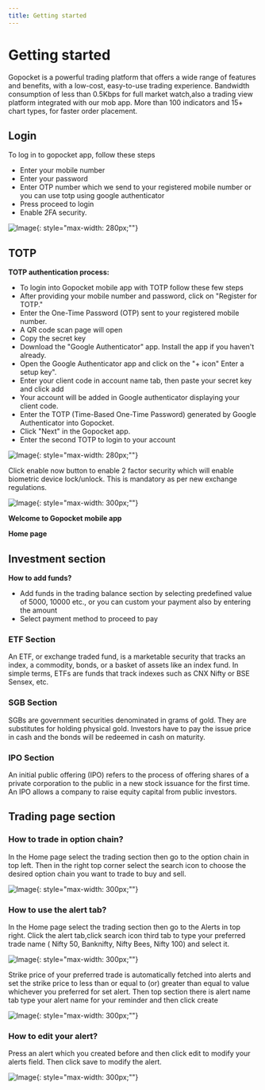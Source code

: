 ```yaml
---
title: Getting started
---
```



# Getting started

Gopocket is a powerful trading platform that offers a wide range of features and benefits, with a low-cost, easy-to-use trading experience. Bandwidth consumption of less than 0.5Kbps for full market watch,also a trading view platform integrated with our mob app. More than 100 indicators and 15+ chart types, for faster order placement. 


## Login

To log in to gopocket app, follow these steps

 * Enter your mobile number
 * Enter your password
 * Enter OTP number which we send to your registered mobile number or you can use totp using google authenticator
 * Press proceed to login
 * Enable 2FA security.

![Image](assets/images/nidhiHQmbl/login.gif){: style="max-width: 280px;""}


## TOTP

__TOTP authentication process:__

* To login into Gopocket mobile app with TOTP follow these few steps
* After providing your mobile number and password, click on "Register for TOTP."
* Enter the One-Time Password (OTP) sent to your registered mobile number.
* A QR code scan page will open
* Copy the secret key
* Download the "Google Authenticator" app. Install the app if you haven't already.
* Open the Google Authenticator app and click on the "+ icon" Enter a setup key".
* Enter your client code in account name tab, then paste your secret key and click add
* Your account will be added in Google authenticator displaying your client code.
* Enter the TOTP (Time-Based One-Time Password) generated by Google Authenticator into Gopocket.
* Click "Next" in the Gopocket app.
* Enter the second TOTP to login to your account


![Image](assets/images/nidhiHQmbl/totpmobile.gif){: style="max-width: 280px;""}


Click enable now button to enable 2 factor security which will enable biometric device lock/unlock. This is mandatory as per new exchange regulations.



![Image](assets/images/nidhiHQmbl/log4.png){: style="max-width: 300px;""}

**Welcome to Gopocket mobile app**

**Home page**

## Investment section

__How to add funds?__

* Add funds in the trading balance section by selecting predefined value of  5000, 10000 etc., or you can custom your payment also by entering the amount 
* Select payment method to proceed to pay


### ETF Section

An ETF, or exchange traded fund, is a marketable security that tracks an index, a commodity, bonds, or a basket of assets like an index fund. In simple terms, ETFs are funds that track indexes such as CNX Nifty or BSE Sensex, etc.

### SGB Section

SGBs are government securities denominated in grams of gold. They are substitutes for holding physical gold. Investors have to pay the issue price in cash and the bonds will be redeemed in cash on maturity.

### IPO Section

An initial public offering (IPO) refers to the process of offering shares of a private corporation to the public in a new stock issuance for the first time. An IPO allows a company to raise equity capital from public investors. 


## Trading page section

### How to trade in option chain?

  In the Home page select the trading section then go to the option chain in top left. Then in the right top corner select the search icon to choose the desired option chain you want to trade to buy and sell.

![Image](assets/images/nidhiHQmbl/log5.gif){: style="max-width: 300px;""}

### How to use the alert tab?

In the Home page select the trading section then go to the Alerts in top right. Click the alert tab,click search icon third tab to type your preferred trade name ( Nifty 50, Banknifty, Nifty Bees, Nifty 100) and select it. 

![Image](assets/images/nidhiHQmbl/log6.gif){: style="max-width: 300px;""}

Strike price of your preferred  trade is automatically fetched into alerts and set the strike price to less than or equal to (or) greater than equal to value whichever you preferred for set alert.  Then top section there is alert name tab type your alert name for your reminder and then click create 

![Image](assets/images/nidhiHQmbl/log7.gif){: style="max-width: 300px;""}

### How to edit your alert?

Press an alert which you created before and then click edit to modify your alerts field. Then click save to modify the alert.

![Image](assets/images/nidhiHQmbl/log8.gif){: style="max-width: 300px;""}


